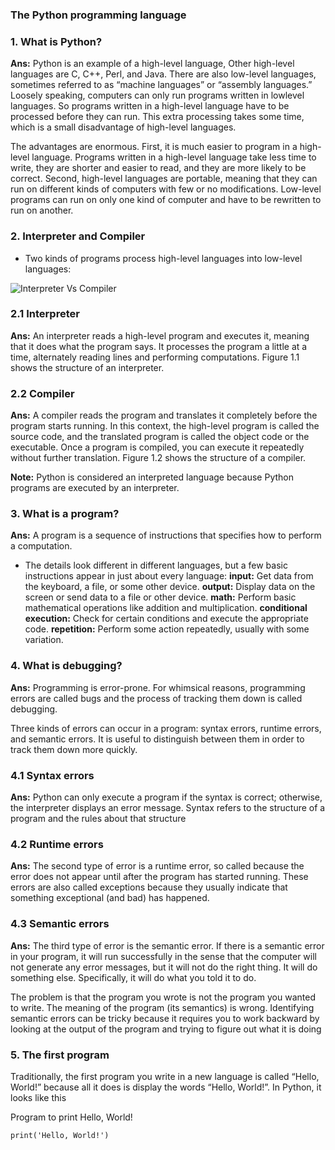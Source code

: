 ### The Python programming language


### 1. What is Python?
**Ans:** Python is an example of a high-level language, Other high-level languages are C, C++, Perl, and Java.
There are also low-level languages, sometimes referred to as “machine languages” or “assembly languages.” Loosely speaking, computers can only run programs written in lowlevel languages. So programs written in a high-level language have to be processed before they can run. This extra processing takes some time, which is a small disadvantage of high-level languages.

The advantages are enormous. First, it is much easier to program in a high-level language. Programs written in a high-level language take less time to write, they are shorter and easier to read, and they are more likely to be correct. Second, high-level languages are portable, meaning that they can run on different kinds of computers with few or no modifications. Low-level programs can run on only one kind of computer and have to be rewritten to run on another.


### 2. Interpreter and Compiler

+ Two kinds of programs process high-level languages into low-level languages:

![Interpreter Vs Compiler](https://i.imgur.com/v8tyajf.png)

### 2.1 Interpreter

**Ans:** An interpreter reads a high-level program and executes it, meaning that it does what the program says. It processes the program a little at a time, alternately reading lines and performing computations. Figure 1.1 shows the structure of an interpreter.

### 2.2 Compiler

**Ans:** A compiler reads the program and translates it completely before the program starts running. In this context, the high-level program is called the source code, and the translated program is called the object code or the executable. Once a program is compiled, you can execute it repeatedly without further translation. Figure 1.2 shows the structure of a compiler.

**Note:** Python is considered an interpreted language because Python programs are executed by an interpreter.

### 3. What is a program?

**Ans:**  A program is a sequence of instructions that specifies how to perform a computation.

+ The details look different in different languages, but a few basic instructions appear in just about every language:
**input:** Get data from the keyboard, a file, or some other device.
**output:** Display data on the screen or send data to a file or other device.
**math:** Perform basic mathematical operations like addition and multiplication.
**conditional execution:** Check for certain conditions and execute the appropriate code.
**repetition:** Perform some action repeatedly, usually with some variation.

### 4. What is debugging?

**Ans:** Programming is error-prone. For whimsical reasons, programming errors are called bugs and the process of tracking them down is called debugging.

Three kinds of errors can occur in a program: syntax errors, runtime errors, and semantic errors. It is useful to distinguish between them in order to track them down more quickly.

### 4.1 Syntax errors

**Ans:** Python can only execute a program if the syntax is correct; otherwise, the interpreter displays an error message. Syntax refers to the structure of a program and the rules about that structure

### 4.2 Runtime errors

**Ans:** The second type of error is a runtime error, so called because the error does not appear until after the program has started running. These errors are also called exceptions because they usually indicate that something exceptional (and bad) has happened.

### 4.3  Semantic errors

**Ans:** The third type of error is the semantic error. If there is a semantic error in your program, it will run successfully in the sense that the computer will not generate any error messages, but it will not do the right thing. It will do something else. Specifically, it will do what you told it to do.

The problem is that the program you wrote is not the program you wanted to write. The meaning of the program (its semantics) is wrong. Identifying semantic errors can be tricky because it requires you to work backward by looking at the output of the program and trying to figure out what it is doing

### 5. The first program

Traditionally, the first program you write in a new language is called “Hello, World!” because all it does is display the words “Hello, World!”. In Python, it looks like this

Program to print Hello, World!

    print('Hello, World!')









